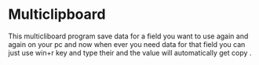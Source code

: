 # Multiclipboard
This multicliboard program save data for a field  you want to use again and again on your pc and now when ever you need data for that field you can just use win+r key and type their and the value will automatically get copy .

